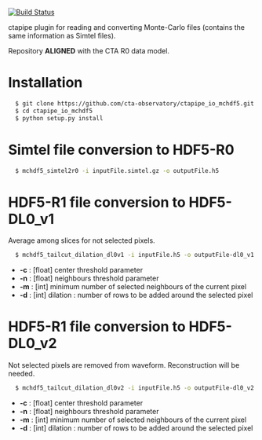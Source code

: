 [![Build Status](https://travis-ci.org/cta-observatory/ctapipe_io_mchdf5.svg?branch=master)](https://travis-ci.org/cta-observatory/ctapipe_io_mchdf5)

ctapipe plugin for reading and converting Monte-Carlo files (contains the same information as Simtel files).

Repository **ALIGNED** with the CTA R0 data model.

Installation
============

```sh
  $ git clone https://github.com/cta-observatory/ctapipe_io_mchdf5.git
  $ cd ctapipe_io_mchdf5
  $ python setup.py install
```
Simtel file conversion to HDF5-R0
=================================

```sh
  $ mchdf5_simtel2r0 -i inputFile.simtel.gz -o outputFile.h5
```


HDF5-R1 file conversion to HDF5-DL0_v1
======================================
Average among slices for not selected pixels.

```sh
  $ mchdf5_tailcut_dilation_dl0v1 -i inputFile.h5 -o outputFile-dl0_v1.h5 -c 8 -n 4 -d 3 -m 1
```
 - **-c** : [float] center threshold parameter
 - **-n** : [float] neighbours threshold parameter
 - **-m** : [int]   minimum number of selected neighbours of the current pixel
 - **-d** : [int]   dilation : number of rows to be added around the selected pixel


HDF5-R1 file conversion to HDF5-DL0_v2
======================================
Not selected pixels are removed from waveform. Reconstruction will be needed. 

```sh
  $ mchdf5_tailcut_dilation_dl0v2 -i inputFile.h5 -o outputFile-dl0_v2.h5 -c 8 -n 4 -d 3 -m 1
```
 - **-c** : [float] center threshold parameter
 - **-n** : [float] neighbours threshold parameter
 - **-m** : [int]   minimum number of selected neighbours of the current pixel
 - **-d** : [int]   dilation : number of rows to be added around the selected pixel
 